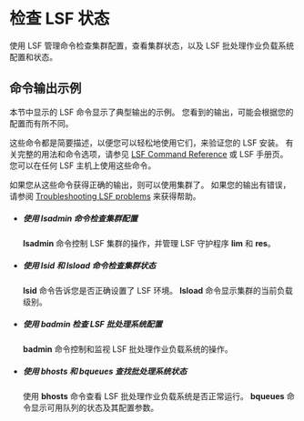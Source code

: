 # 检查 LSF 状态

使用 LSF 管理命令检查集群配置，查看集群状态，以及 LSF 批处理作业负载系统配置和状态。

## 命令输出示例

本节中显示的 LSF 命令显示了典型输出的示例。 您看到的输出，可能会根据您的配置而有所不同。

这些命令都是简要描述，以便您可以轻松地使用它们，来验证您的 LSF 安装。 有关完整的用法和命令选项，请参见 [LSF Command Reference](https://www.ibm.com/support/knowledgecenter/SSWRJV_10.1.0/lsf_welcome/lsf_kc_cmd_ref.html?view=kc) 或 LSF 手册页。 您可以在任何 LSF 主机上使用这些命令。

如果您从这些命令获得正确的输出，则可以使用集群了。 如果您的输出有错误，请参阅 [Troubleshooting LSF problems](https://www.ibm.com/support/knowledgecenter/SSWRJV_10.1.0/lsf_admin/chap_troubleshooting_lsf.html?view=kc#v3523448) 来获得帮助。

- ##### 使用 lsadmin 命令检查集群配置

  **lsadmin** 命令控制 LSF 集群的操作，并管理 LSF 守护程序 **lim** 和 **res**。

- ##### 使用 lsid 和 lsload 命令检查集群状态

  **lsid** 命令告诉您是否正确设置了 LSF 环境。 **lsload** 命令显示集群的当前负载级别。

- ##### 使用 **badmin** 检查 LSF 批处理系统配置 

  **badmin** 命令控制和监视 LSF 批处理作业负载系统的操作。

- ##### 使用 **bhosts** 和 **bqueues** 查找批处理系统状态

  使用 **bhosts** 命令查看 LSF 批处理作业负载系统是否正常运行。 **bqueues** 命令显示可用队列的状态及其配置参数。

